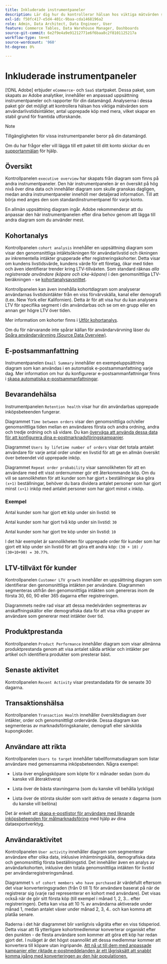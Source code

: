 ```yaml
---
title: Inkluderade instrumentpaneler
description: Lär dig hur du kontrollerar hälsan hos viktiga mätvärden som intäkter från användarlivstid, antal upprepade köp med mera, och därmed skapar en stabil grund för framtida utforskande.
exl-id: f50fc417-e5d4-401c-9baa-cda1468196a2
role: Admin, Data Architect, Data Engineer, User
feature: Commerce Tables, Data Warehouse Manager, Dashboards
source-git-commit: 6e2f9e4a9e91212771e6f6baa8c2f8101125217a
workflow-type: tm+mt
source-wordcount: '960'
ht-degree: 0%

---
```


# Inkluderade instrumentpaneler

[!DNL Adobe] erbjuder `eCommerce`- och `SaaS` startpaket. Dessa paket, som skapats av Adobe analytiker, innehåller en anpassad uppsättning instrumentpaneler och rapporter för din datamängd. Analyserna i dessa paket gör det möjligt att kontrollera hälsan hos viktiga mätvärden som användarlivstidsintäkter, antal upprepade köp med mera, vilket skapar en stabil grund för framtida utforskande.

>[!NOTE]
>
>Tillgängligheten för vissa instrumentpaneler beror på din datamängd.

Om du har frågor eller vill lägga till ett paket till ditt konto skickar du en [supportanmälan](https://experienceleague.adobe.com/docs/commerce-knowledge-base/kb/troubleshooting/miscellaneous/mbi-service-policies.html) för hjälp.

## Översikt

Kontrollpanelen `executive overview` har skapats från diagram som finns på andra instrumentpaneler. Den här instrumentpanelen är en översikt på hög nivå över dina data och innehåller diagram som skulle granskas dagligen, medan andra instrumentpaneler innehöll mer detaljerad information. Till att börja med anges den som standardinstrumentpanel för varje konto.

En allmän uppsättning diagram ingår. Adobe rekommenderar att du anpassar den här instrumentpanelen efter dina behov genom att lägga till andra diagram som du använder mest.

## Kohortanalys

Kontrollpanelen `cohort analysis` innehåller en uppsättning diagram som visar den genomsnittliga intäktsökningen för användarlivstid och ökningen av inkrementella intäkter grupperade efter registreringskohorter. Detta visar om kundens livstidsvärde, kundens värde för ett företag, ökar med tiden och även identifierar trender kring LTV-tillväxten. Som standard räknas *alla registrerade användare (köpare och icke-köpare)* i den genomsnittliga LTV-beräkningen - se [kohortanalysavsnittet](../../data-analyst/dev-reports/cohort-rpt-bldr.md).

Kontrollpanelen kan även innehålla kohortdiagram som analyserar användarnas livstidsintäkter från en viss förvärvskälla, kanal eller demografi (t.ex. New York eller Kalifornien). Detta är för att visa hur du kan analysera LTV för specifika segment i din användarbas och se om en grupp eller en annan ger högre LTV över tiden.

Mer information om kohorter finns i [Utför kohortanalys](../../data-analyst/dev-reports/cohort-rpt-bldr.md).

Om du för närvarande inte spårar källan för användarvärvning läser du [Spåra användarvärvning (Source Data Overview)](../../data-analyst/analysis/google-track-user-acq.md).

## E-postsammanfattning

Instrumentpanelen `Email Summary` innehåller en exempeluppsättning diagram som kan användas i en automatisk e-postsammanfattning varje dag. Mer information om hur du konfigurerar e-postsammanfattningar finns i [skapa automatiska e-postsammanfattningar](../../data-user/export-data/email-summaries.md).  

## Bevarandehälsa

Instrumentpanelen `Retention health` visar hur din användarbas upprepade inköpsbeteenden fungerar.

Diagrammet `Time between orders` visar den genomsnittliga och/eller genomsnittliga tiden mellan en användares första och andra ordning, andra och tredje ordning och så vidare. Du kan [överväga att använda dessa data för att konfigurera dina e-postmarknadsföringskampanjer](http://blog.rjmetrics.com/acting-on-marketing-data-in-your-rjmetrics-online-dashboard/).

Diagrammet `Users by lifetime number of orders` visar det totala antalet användare för varje antal order under en livstid för att ge en allmän översikt över beteendet vid upprepade inköp.  

Diagrammet `Repeat order probability` visar sannolikheten för att en användare med ett visst ordernummer gör ett återkommande köp. Om du vill se sannolikheten för att kunder som har gjort `x` beställningar ska göra `(x+1)` beställningar, behöver du bara dividera antalet personer som har gjort minst `(x+1)` inköp med antalet personer som har gjort minst `x` inköp.

### Exempel

Antal kunder som har gjort ett köp under sin livstid: `90`

Antal kunder som har gjort två köp under sin livstid: `30`

Antal kunder som har gjort tre köp under sin livstid: `10`

I det här exemplet är sannolikheten för upprepade order för kunder som har gjort ett köp under sin livstid för att göra ett andra köp: `(30 + 10) / (30+10+90) = 30.77%`.

## LTV-tillväxt för kunder

Kontrollpanelen `Customer LTV growth` innehåller en uppsättning diagram som identifierar den genomsnittliga intäkten per användare. Diagrammen segmenteras utifrån den genomsnittliga intäkten som genereras inom de första 30, 60, 90 eller 365 dagarna efter registreringen.  

Diagrammets nedre rad visar att dessa medelvärden segmenteras av anskaffningskällor eller demografiska data för att visa vilka grupper av användare som genererar mest intäkter över tid.

## Produktprestanda

Kontrollpanelen `Product Performance` innehåller diagram som visar allmänna produktprestanda genom att visa antalet sålda artiklar och intäkter per artikel och identifiera produkter som presterar bäst.

## Senaste aktivitet

Kontrollpanelen `Recent Activity` visar prestandadata för de senaste 30 dagarna.

## Transaktionshälsa

Kontrollpanelen `Transaction Health` innehåller översiktsdiagram över intäkter, order och genomsnittligt ordervärde. Dessa diagram kan segmenteras av marknadsföringskanaler, demografi eller särskilda kupongkoder.

## Användare att rikta

Kontrollpanelen `Users to target` innehåller tabellformatsdiagram som listar användare med gemensamma inköpsbeteenden. Några exempel:

* Lista över engångsköpare som köpte för `X` månader sedan (som du kanske vill återaktivera)

* Lista över de bästa stavningarna (som du kanske vill behålla lyckliga)

* Lista över de största skulder som varit aktiva de senaste `X` dagarna (som du kanske vill belöna)

Det är enkelt att [skapa e-postlistor för användare med liknande inköpsbeteenden för målmarknadsföring](http://blog.rjmetrics.com/creating-contact-lists-for-top-customers/) med hjälp av dina dataexportverktyg.

## Användaraktivitet

Kontrollpanelen `User activity` innehåller diagram som segmenterar användare efter olika data, inklusive inhämtningskälla, demografiska data och genomsnittlig första beställningstid. Det innehåller även en analys av användarkohorten, inklusive den totala genomsnittliga intäkten för livstid per användarregistreringsmånad.

Diagrammet `% of cohort members who have purchased` är värdefullt eftersom det visar konverteringsgraden (från 0 till 1) för användare baserat på när de registrerar sig (varje rad representerar en kohort med användare). Det visas också när de gör sitt första köp (till exempel i månad 1, 2, 3... efter registreringen). Detta kan visa att 10 % av användarna aktiverade under månad 1, medan antalet växer under månad 2, 3, 4.. och kan komma att platåa senare.

Raderna i det här diagrammet blir vanligtvis vågräta efter en viss tidsperiod. Detta visar att få ytterligare kohortmedlemmar konverterar organiskt efter den punkten - de flesta användare som kommer att göra ett köp har redan gjort det. I nuläget är det högst osannolikt att dessa medlemmar kommer att konvertera till köpare utan ingripande. [Att nå ut till dem med anpassade kampanjer eller riktade e-postmeddelanden är ett lågrisksätt att snabbt komma igång med konverteringen av den här populationen.](http://blog.rjmetrics.com/acting-on-marketing-data-in-your-rjmetrics-online-dashboard/)
